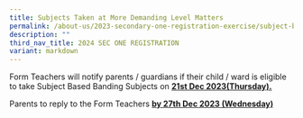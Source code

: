 ```yaml
---
title: Subjects Taken at More Demanding Level Matters
permalink: /about-us/2023-secondary-one-registration-exercise/subject-based-banding-sbb-matters/
description: ""
third_nav_title: 2024 SEC ONE REGISTRATION
variant: markdown
---
```

Form Teachers will notify parents / guardians if their child / ward is eligible to take Subject Based Banding Subjects on&nbsp;**<u>21st&nbsp;Dec 2023(Thursday).</u>**

Parents to reply to the Form Teachers&nbsp;**<u>by 27th&nbsp;Dec 2023 (Wednesday)</u>**